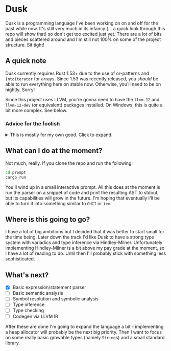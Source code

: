 # Dusk
Dusk is a programming language I've been working on on and off for the past while now.
It's still very much in its infancy (... a quick look through this repo will show that) so don't get too excited just yet.
There are a lot of bits and pieces scattered around and I'm still not 100% on some of the project structure. Sit tight!

## A quick note
Dusk currently requires Rust 1.53+ due to the use of or-patterns and `IntoIterator` for arrays.
Since 1.53 was recently released, you *should* be able to run everything here on stable now.
Otherwise, you'll need to be on nightly. Sorry!

Since this project uses LLVM, you're gonna need to have the `llvm-12` and `llvm-12-dev` (or equivalent) packages installed.
On Windows, this is quite a bit more complex. See below.

### Advice for the foolish
<details>
<summary>This is mostly for my own good. Click to expand.</summary>

If you're compiling on Windows, you're in for a fun time.
Notably, if you get weird assertion failures while building `llvm-sys`, make sure you have the right toolchain platform.
That is, if you built LLVM with MSVC, `rustup default nightly-msvc` (or similar) is your friend.

Past that, here's what I ran on Windows to get things to function:

``` sh
# This will take a while. Have fun.
git clone https://github.com/llvm/llvm-project
git checkout releases/12.x
cd llvm-project
cd llvm
cmake . -DCMAKE_BUILD_TYPE=Release -DLLVM_ENABLE_ASSERTIONS=ON -G "Visual Studio 16 2019" -Thost=x64
# At this point, `LLVM.sln` will exist. You're gonna wanna find this in Visual Studio, set the build to `Release`, and then build `ALL_BUILD`.
# In truth, we could use `cmake --build .` here. But that will not run anything in parallel and it will be quite slow. So don't do that.
# I'm not sure if this next step is required? But it ended up working for me. So your mileage may vary.
cmake --build . --target install
# After this, decide on where you wanna put LLVM. I chose `C:/llvm-12` because I'm an idiot.
$env:LLVM_SYS_120_PREFIX = "..." # Where "..." is your install location.
# Now copy the contents of `llvm-project/llvm/Release` to your install folder.
# You'll also want to copy `llvm-project/llvm/include` to your install folder - the whole thing, not just the contents.
# Once you're done, running `Get-ChildItem -Name` in your install folder should look like this:
bin
include
lib
libllvm-c.args
libllvm-c.exports
# Before trying to build, it's a good idea to run `cargo clean`. Otherwise, you're all set!
```

If you're on a *nix system you already know what you're doing.
</details>

## What can I do at the moment?
Not much, really. If you clone the repo and run the following:
```sh
cd prompt
cargo run
```
You'll wind up in a small interactive prompt. All this does at the moment is run the parser on a snippet of code and
print the resulting AST to stdout, but its capabilities will grow in the future. I'm hoping that eventually I'll be
able to turn it into something similar to `GHCI` or `iex`.

## Where is this going to go?
I have a lot of big ambitions but I decided that it was better to start small for the time being. Later down the track
I'd like Dusk to have a strong type system with variadics and type inference via Hindley-Milner. Unfortunately
implementing Hindley-Milner is a bit above my pay grade at the moment, so I have a lot of reading to do. Until then I'll
probably stick with something less sophisticated.

## What's next?
- [x] Basic expression/statement parser
- [ ] Basic semantic analysis
- [ ] Symbol resolution and symbolic analysis
- [ ] Type inference
- [ ] Type checking
- [ ] Codegen via LLVM IR

After these are done I'm going to expand the language a bit - implementing a heap allocator will probably be the
next big priority. Then I want to focus on some really basic growable types (namely `String`s) and a small standard library.
